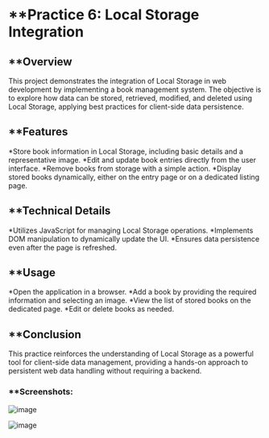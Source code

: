 # **Practice 6: Local Storage Integration
## **Overview
This project demonstrates the integration of Local Storage in web development by implementing a book management system. The objective is to explore how data can be stored, retrieved, modified, and deleted using Local Storage, applying best practices for client-side data persistence.

## **Features
*Store book information in Local Storage, including basic details and a representative image.
*Edit and update book entries directly from the user interface.
*Remove books from storage with a simple action.
*Display stored books dynamically, either on the entry page or on a dedicated listing page.
## **Technical Details
*Utilizes JavaScript for managing Local Storage operations.
*Implements DOM manipulation to dynamically update the UI.
*Ensures data persistence even after the page is refreshed.
## **Usage
*Open the application in a browser.
*Add a book by providing the required information and selecting an image.
*View the list of stored books on the dedicated page.
*Edit or delete books as needed.
## **Conclusion
This practice reinforces the understanding of Local Storage as a powerful tool for client-side data management, providing a hands-on approach to persistent web data handling without requiring a backend.

### **Screenshots: 

![image](https://github.com/user-attachments/assets/d3e4fce3-3d61-4f1a-8d92-7675cc205b78)

![image](https://github.com/user-attachments/assets/8dffb65e-b3cc-4fe0-a411-e9299600518e)

